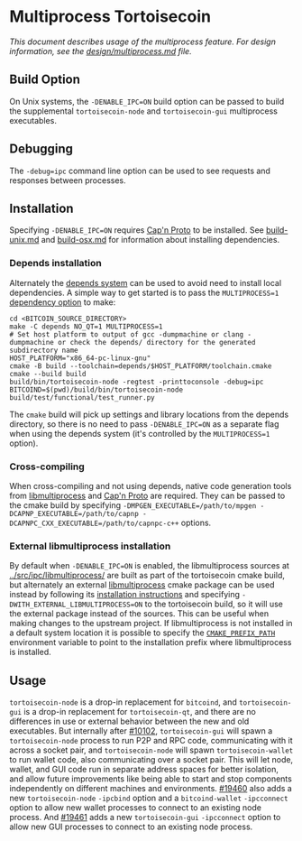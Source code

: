 # Multiprocess Tortoisecoin

_This document describes usage of the multiprocess feature. For design information, see the [design/multiprocess.md](design/multiprocess.md) file._

## Build Option

On Unix systems, the `-DENABLE_IPC=ON` build option can be passed to build the supplemental `tortoisecoin-node` and `tortoisecoin-gui` multiprocess executables.

## Debugging

The `-debug=ipc` command line option can be used to see requests and responses between processes.

## Installation

Specifying `-DENABLE_IPC=ON` requires [Cap'n Proto](https://capnproto.org/) to be installed. See [build-unix.md](build-unix.md) and [build-osx.md](build-osx.md) for information about installing dependencies.

### Depends installation

Alternately the [depends system](../depends) can be used to avoid need to install local dependencies. A simple way to get started is to pass the `MULTIPROCESS=1` [dependency option](../depends#dependency-options) to make:

```
cd <BITCOIN_SOURCE_DIRECTORY>
make -C depends NO_QT=1 MULTIPROCESS=1
# Set host platform to output of gcc -dumpmachine or clang -dumpmachine or check the depends/ directory for the generated subdirectory name
HOST_PLATFORM="x86_64-pc-linux-gnu"
cmake -B build --toolchain=depends/$HOST_PLATFORM/toolchain.cmake
cmake --build build
build/bin/tortoisecoin-node -regtest -printtoconsole -debug=ipc
BITCOIND=$(pwd)/build/bin/tortoisecoin-node build/test/functional/test_runner.py
```

The `cmake` build will pick up settings and library locations from the depends directory, so there is no need to pass `-DENABLE_IPC=ON` as a separate flag when using the depends system (it's controlled by the `MULTIPROCESS=1` option).

### Cross-compiling

When cross-compiling and not using depends, native code generation tools from [libmultiprocess](https://github.com/tortoisecoin-core/libmultiprocess) and [Cap'n Proto](https://capnproto.org/) are required. They can be passed to the cmake build by specifying `-DMPGEN_EXECUTABLE=/path/to/mpgen -DCAPNP_EXECUTABLE=/path/to/capnp -DCAPNPC_CXX_EXECUTABLE=/path/to/capnpc-c++` options.

### External libmultiprocess installation

By default when `-DENABLE_IPC=ON` is enabled, the libmultiprocess sources at [../src/ipc/libmultiprocess/](../src/ipc/libmultiprocess/) are built as part of the tortoisecoin cmake build, but alternately an external [libmultiprocess](https://github.com/tortoisecoin-core/libmultiprocess/) cmake package can be used instead by following its [installation instructions](https://github.com/tortoisecoin-core/libmultiprocess/blob/master/doc/install.md) and specifying `-DWITH_EXTERNAL_LIBMULTIPROCESS=ON` to the tortoisecoin build, so it will use the external package instead of the sources. This can be useful when making changes to the upstream project. If libmultiprocess is not installed in a default system location it is possible to specify the [`CMAKE_PREFIX_PATH`](https://cmake.org/cmake/help/latest/envvar/CMAKE_PREFIX_PATH.html) environment variable to point to the installation prefix where libmultiprocess is installed.

## Usage

`tortoisecoin-node` is a drop-in replacement for `bitcoind`, and `tortoisecoin-gui` is a drop-in replacement for `tortoisecoin-qt`, and there are no differences in use or external behavior between the new and old executables. But internally after [#10102](https://github.com/tortoisecoin/tortoisecoin/pull/10102), `tortoisecoin-gui` will spawn a `tortoisecoin-node` process to run P2P and RPC code, communicating with it across a socket pair, and `tortoisecoin-node` will spawn `tortoisecoin-wallet` to run wallet code, also communicating over a socket pair. This will let node, wallet, and GUI code run in separate address spaces for better isolation, and allow future improvements like being able to start and stop components independently on different machines and environments.
[#19460](https://github.com/tortoisecoin/tortoisecoin/pull/19460) also adds a new `tortoisecoin-node` `-ipcbind` option and a `bitcoind-wallet` `-ipcconnect` option to allow new wallet processes to connect to an existing node process.
And [#19461](https://github.com/tortoisecoin/tortoisecoin/pull/19461) adds a new `tortoisecoin-gui` `-ipcconnect` option to allow new GUI processes to connect to an existing node process.
